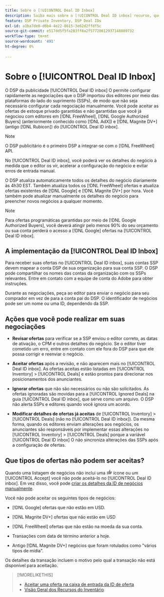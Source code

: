 ```yaml
---
title: Sobre o [!UICONTROL Deal ID Inbox]
description: Saiba mais sobre o [!UICONTROL Deal ID inbox] recurso, que permite que você aceite ofertas privadas que já negociou com editores no [!DNL FreeWheel], [!DNL Google Authorized Buyers] (anteriormente conhecido como [!DNL AdX]), and [!DNL Magnite DV+] (antigo [!DNL Rubicon]).
feature: DSP Private Inventory, DSP Deal IDs
exl-id: a1ba7de0-d6b4-4e22-8615-3e62d2ffdf5c
source-git-commit: e517dd5f5fa283ff8a2f57728612937148889732
workflow-type: tm+mt
source-wordcount: '491'
ht-degree: 0%

---
```


# Sobre o [!UICONTROL Deal ID Inbox]

O DSP da publicidade [!UICONTROL Deal ID inbox] O permite configurar rapidamente as negociações que o DSP importou dos editores por meio das plataformas do lado do suprimento (SSPs), de modo que não seja necessário configurar cada negociação manualmente. Você pode aceitar as ofertas de estoque privado garantidas e não garantidas que você já negociou com editores em [!DNL FreeWheel], [!DNL Google Authorized Buyers] (anteriormente conhecido como [!DNL AdX]) e [!DNL Magnite DV+] (antigo [!DNL Rubicon]) do [!UICONTROL Deal ID inbox].

>[!NOTE]
>
>O DSP publicitário é o primeiro DSP a integrar-se com o [!DNL FreeWheel] API.

No [!UICONTROL Deal ID inbox], você poderá ver os detalhes do negócio à medida que o editor os vir, acelerar a configuração do negócio e evitar erros de entrada manual.

<!-- 
Accepting a deal automatically pre-populates a new Deal ID record with details from the publisher, and you need to enter only the publisher [always? or just in some cases?], the media type, who can access the deal, and any attribute labels to apply to the deal so it's easy to find. [Are labels a dimension you can report on?]

For each available deal, you can review the deal details sent directly from the publisher. Some deals are grouped as proposals (packages), and you can see the individual deal details by reviewing the deal.

You can accept any available deal or move an incorrect deal to the Ignored Deals tab. You can also un-ignore deals, which moves them back to the New Deals tab so you can potentially accept them.

For each deal, you can select one publisher and one media type (Desktop Video, Mobile Video, Connected TV, Display, or Audio), and you can share the deal with specific advertisers and with all advertisers for a specific account.
 -->

O DSP atualiza automaticamente todos os detalhes do negócio diariamente às 4h30 EST. Também atualiza todos os [!DNL FreeWheel] ofertas e atualiza ofertas existentes de [!DNL Google] e [!DNL Magnite DV+] por hora. Você também pode atualizar manualmente os detalhes do negócio para preencher novos negócios a qualquer momento.

<!-- MC: I'm not sure where I got the following. Is this currently true? -->
>[!NOTE]
>
>Para ofertas programáticas garantidas por meio de [!DNL Google Authorized Buyers], você deverá atingir pelo menos 90% do seu orçamento ou sua conta perderá o acesso a [!DNL Google] ofertas na [!UICONTROL Deal ID inbox].

## A implementação da [!UICONTROL Deal ID Inbox]

Para receber suas ofertas no [!UICONTROL Deal ID inbox], suas contas SSP devem mapear a conta DSP de sua organização para sua conta SSP. O DSP pode compartilhar os nomes das contas da organização com os SSPs relevantes. Entre em contato com a equipe de conta do Adobe para obter instruções.

Durante as negociações, peça ao editor para enviar o negócio para seu comprador em vez de para a conta pai do DSP. O identificador de negócios pode ser um nome ou uma ID, dependendo da SSP.

## Ações que você pode realizar em suas negociações

* **Revisar ofertas** para verificar se a SSP enviou o editor correto, as datas de ativação, o CPM e outros detalhes do negócio. Se o editor tiver cometido um erro, entre em contato com ele fora do DSP para que ele possa corrigir e reenviar o negócio.

* **Aceitar ofertas** após a revisão, e não aparecem mais no [!UICONTROL Deal ID inbox]. As ofertas aceitas estão listadas em [!UICONTROL Inventory] > [!UICONTROL Deals] e estão prontos para direcionar nos posicionamentos dos anunciantes.

* **Ignorar ofertas** que não são necessários ou não são solicitados. As ofertas ignoradas são movidas para a [!UICONTROL Ignored Deals] na guia [!UICONTROL Deal ID inbox], que serve como um arquivo. O DSP não alerta SSPs e editores quando você ignora um acordo.

* **Modificar detalhes de ofertas já aceitas** de [!UICONTROL Inventory] > [!UICONTROL Deals] (não no [!UICONTROL Deal ID inbox]). Da mesma forma, quando os editores enviam alterações aos negócios, os anunciantes são responsáveis por implementar essas alterações no [!UICONTROL Inventory] > [!UICONTROL Deals] porque a variável [!UICONTROL Deal ID inbox] O não sincroniza alterações das SSPs após a configuração de ofertas.

## Que tipos de ofertas não podem ser aceitas?

Quando uma listagem de negócios não inclui uma ![Aceitar](/help/dsp/assets/accept.png) ícone ou um [!UICONTROL Accept] você não pode aceitá-lo no [!UICONTROL Deal ID inbox]. Em vez disso, você pode [criar os detalhes da ID de negócios manualmente](/help/dsp/inventory/deal-id-create.md).

Você não pode aceitar os seguintes tipos de negócios:

* [!DNL Google] ofertas que não estão em USD.

* [!DNL Magnite DV+] ofertas que não estão em USD

* [!DNL FreeWheel] ofertas que não estão na moeda da sua conta.

* Transações com data de término anterior a hoje.

* Antigo [!DNL Magnite DV+] negócios que foram rotulados como &quot;vários tipos de mídia&quot;.

Os detalhes da transação incluem o motivo pelo qual a transação não está disponível para aceitação.

>[!MORELIKETHIS]
>
>* [Aceitar uma oferta na caixa de entrada da ID de oferta](deal-id-inbox-accept.md)
>* [Visão Geral dos Recursos do Inventário](inventory-overview.md)
